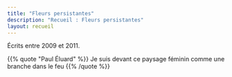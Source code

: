 ```yaml
---
title: "Fleurs persistantes"
description: "Recueil : Fleurs persistantes"
layout: recueil
---
```


Écrits entre 2009 et 2011.

{{% quote "Paul Éluard" %}}
Je suis devant ce paysage féminin
comme une branche dans le feu
{{% /quote %}}
